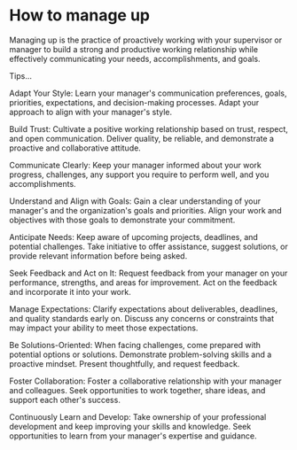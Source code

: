 # How to manage up

Managing up is the practice of proactively working with your supervisor or manager to build a strong and productive working relationship while effectively communicating your needs, accomplishments, and goals.

Tips…

Adapt Your Style: Learn your manager's communication preferences, goals, priorities, expectations, and decision-making processes. Adapt your approach to align with your manager's style.

Build Trust: Cultivate a positive working relationship based on trust, respect, and open communication. Deliver quality, be reliable, and demonstrate a proactive and collaborative attitude.

Communicate Clearly: Keep your manager informed about your work progress, challenges, any support you require to perform well, and you accomplishments.

Understand and Align with Goals: Gain a clear understanding of your manager's and the organization's goals and priorities. Align your work and objectives with those goals to demonstrate your commitment.

Anticipate Needs: Keep aware of upcoming projects, deadlines, and potential challenges. Take initiative to offer assistance, suggest solutions, or provide relevant information before being asked.

Seek Feedback and Act on It: Request feedback from your manager on your performance, strengths, and areas for improvement. Act on the feedback and incorporate it into your work.

Manage Expectations: Clarify expectations about deliverables, deadlines, and quality standards early on. Discuss any concerns or constraints that may impact your ability to meet those expectations.

Be Solutions-Oriented: When facing challenges, come prepared with potential options or solutions. Demonstrate problem-solving skills and a proactive mindset. Present thoughtfully, and request feedback.

Foster Collaboration: Foster a collaborative relationship with your manager and colleagues. Seek opportunities to work together, share ideas, and support each other's success.

Continuously Learn and Develop: Take ownership of your professional development and keep improving your skills and knowledge. Seek opportunities to learn from your manager's expertise and guidance.
